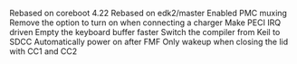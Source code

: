 Rebased on coreboot 4.22
Rebased on edk2/master
Enabled PMC muxing
Remove the option to turn on when connecting a charger
Make PECI IRQ driven
Empty the keyboard buffer faster
Switch the compiler from Keil to SDCC
Automatically power on after FMF
Only wakeup when closing the lid with CC1 and CC2
